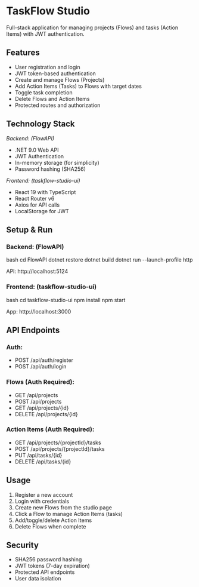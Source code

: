# TaskFlow Studio

Full-stack application for managing projects (Flows) and tasks (Action Items) with JWT authentication.

## Features

- User registration and login
- JWT token-based authentication
- Create and manage Flows (Projects)
- Add Action Items (Tasks) to Flows with target dates
- Toggle task completion
- Delete Flows and Action Items
- Protected routes and authorization

## Technology Stack

*Backend: (FlowAPI)*
- .NET 9.0 Web API
- JWT Authentication
- In-memory storage (for simplicity)
- Password hashing (SHA256)

*Frontend: (taskflow-studio-ui)*
- React 19 with TypeScript
- React Router v6
- Axios for API calls
- LocalStorage for JWT

## Setup & Run

### Backend: (FlowAPI)
bash
cd FlowAPI
dotnet restore
dotnet build
dotnet run --launch-profile http


API: http://localhost:5124

### Frontend: (taskflow-studio-ui)
bash
cd taskflow-studio-ui
npm install
npm start


App: http://localhost:3000

## API Endpoints

### Auth:
- POST /api/auth/register  
- POST /api/auth/login  

### Flows (Auth Required):
- GET /api/projects  
- POST /api/projects  
- GET /api/projects/{id}  
- DELETE /api/projects/{id}  

### Action Items (Auth Required):
- GET /api/projects/{projectId}/tasks  
- POST /api/projects/{projectId}/tasks  
- PUT /api/tasks/{id}  
- DELETE /api/tasks/{id}  

## Usage
1. Register a new account  
2. Login with credentials  
3. Create new Flows from the studio page  
4. Click a Flow to manage Action Items (tasks)  
5. Add/toggle/delete Action Items  
6. Delete Flows when complete  

## Security
- SHA256 password hashing  
- JWT tokens (7-day expiration)  
- Protected API endpoints  
- User data isolation  
